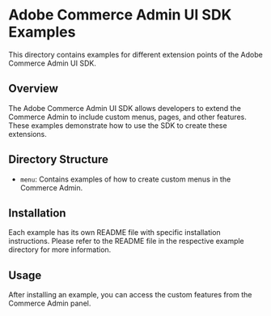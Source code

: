 # Adobe Commerce Admin UI SDK Examples

This directory contains examples for different extension points of the Adobe Commerce Admin UI SDK.

## Overview

The Adobe Commerce Admin UI SDK allows developers to extend the Commerce Admin to include custom menus, pages, and other features. 
These examples demonstrate how to use the SDK to create these extensions.

## Directory Structure

- `menu`: Contains examples of how to create custom menus in the Commerce Admin.

## Installation

Each example has its own README file with specific installation instructions. Please refer to the README file in the respective example directory for more information.

## Usage

After installing an example, you can access the custom features from the Commerce Admin panel.

